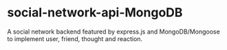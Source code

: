 # social-network-api-MongoDB
A social network backend featured by express.js and MongoDB/Mongoose to implement user, friend, thought and reaction.
